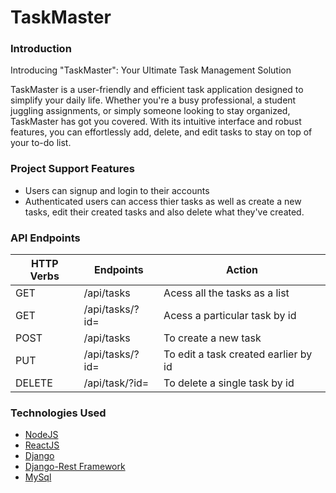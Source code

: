 # TaskMaster

### Introduction
Introducing "TaskMaster": Your Ultimate Task Management Solution

TaskMaster is a user-friendly and efficient task application designed to simplify your daily life. Whether you're a busy professional, a student juggling assignments, or simply someone looking to stay organized, TaskMaster has got you covered. With its intuitive interface and robust features, you can effortlessly add, delete, and edit tasks to stay on top of your to-do list.

### Project Support Features
* Users can signup and login to their accounts
* Authenticated users can access thier tasks as well as create a new tasks, edit their created tasks and also delete what they've created.
### API Endpoints
| HTTP Verbs | Endpoints | Action |
| --- | --- | --- |
| GET | /api/tasks | Acess all the tasks as a list |
| GET | /api/tasks/?id= | Acess a particular task by id |
| POST | /api/tasks | To create a new task |
| PUT | /api/tasks/?id= | To edit a task created earlier by id |
| DELETE | /api/task/?id= | To delete a single task by id |
### Technologies Used
* [NodeJS](https://nodejs.org/) 
* [ReactJS](https://react.dev) 
* [Django](https://www.djangoproject.com/) 
* [Django-Rest Framework](https://www.django-rest-framework.org) 
* [MySql](https://www.mysql.com) 
